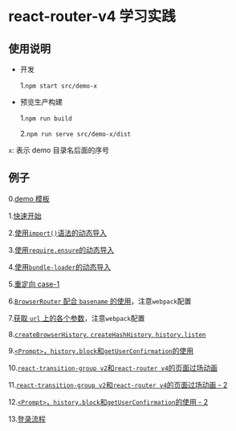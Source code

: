 # react-router-v4 学习实践

## 使用说明

* 开发

  1.`npm start src/demo-x`

* 预览生产构建

  1.`npm run build`

  2.`npm run serve src/demo-x/dist`

`x`: 表示 demo 目录名后面的序号

## 例子

0.[demo 模板](./src/demo-0)

1.[快速开始](./src/demo-1)

2.[使用`import()`语法的动态导入](./src/demo-2)

3.[使用`require.ensure`的动态导入](./src/demo-3)

4.[使用`bundle-loader`的动态导入](./src/demo-4)

5.[重定向 case-1](./src/demo-5)

6.[`BrowserRouter` 配合 `basename` 的使用](./src/demo-6)，注意`webpack`配置

7.[获取 `url` 上的各个参数](./src/demo-7)，注意`webpack`配置

8.[`createBrowserHistory`, `createHashHistory`, `history.listen`](./src/demo-8)

9.[`<Prompt>`，`history.block`和`getUserConfirmation`的使用](./src/demo-9)

10.[`react-transition-group v2`和`react-router v4`的页面过场动画](./src/demo-10)

11.[`react-transition-group v2`和`react-router v4`的页面过场动画 - 2](./src/demo-10)

12.[`<Prompt>`，`history.block`和`getUserConfirmation`的使用 - 2](./src/demo-12)

13.[登录流程](./src/demo-13)
